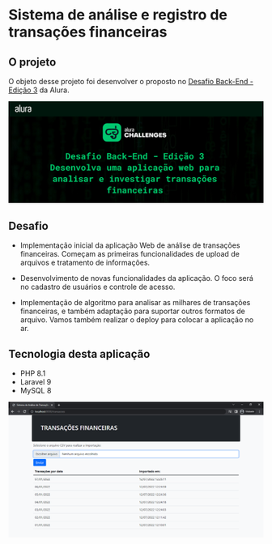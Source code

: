# Sistema de análise e registro de transações financeiras

## O projeto

O objeto desse projeto foi desenvolver o proposto no [Desafio Back-End - Edição 3](https://www.alura.com.br/challenges/back-end-3/) da Alura.

![Desabio Back-End Edição 3](alurachallengebackend3.png)

## Desafio
- Implementação inicial da aplicação Web de análise de transações financeiras. Começam as primeiras funcionalidades de upload de arquivos e tratamento de informações.

- Desenvolvimento de novas funcionalidades da aplicação. O foco será no cadastro de usuários e controle de acesso.

- Implementação de algoritmo para analisar as milhares de transações financeiras, e também adaptação para suportar outros formatos de arquivo. Vamos também realizar o deploy para colocar a aplicação no ar.

## Tecnologia desta aplicação
- PHP 8.1
- Laravel 9
- MySQL 8

![Tela](screen.png)